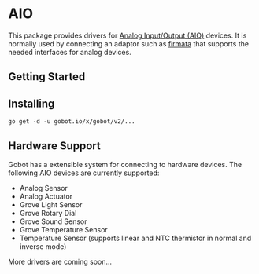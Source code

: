 # AIO

This package provides drivers for [Analog Input/Output (AIO)](https://en.wikipedia.org/wiki/Analog-to-digital_converter) devices. It is normally used by connecting an adaptor such as [firmata](https://gobot.io/x/gobot/v2/platforms/firmata) that supports the needed interfaces for analog devices.

## Getting Started

## Installing
```
go get -d -u gobot.io/x/gobot/v2/...
```

## Hardware Support
Gobot has a extensible system for connecting to hardware devices. The following AIO devices are currently supported:
  - Analog Sensor
  - Analog Actuator
  - Grove Light Sensor
  - Grove Rotary Dial
  - Grove Sound Sensor
  - Grove Temperature Sensor
  - Temperature Sensor (supports linear and NTC thermistor in normal and inverse mode)

More drivers are coming soon...
